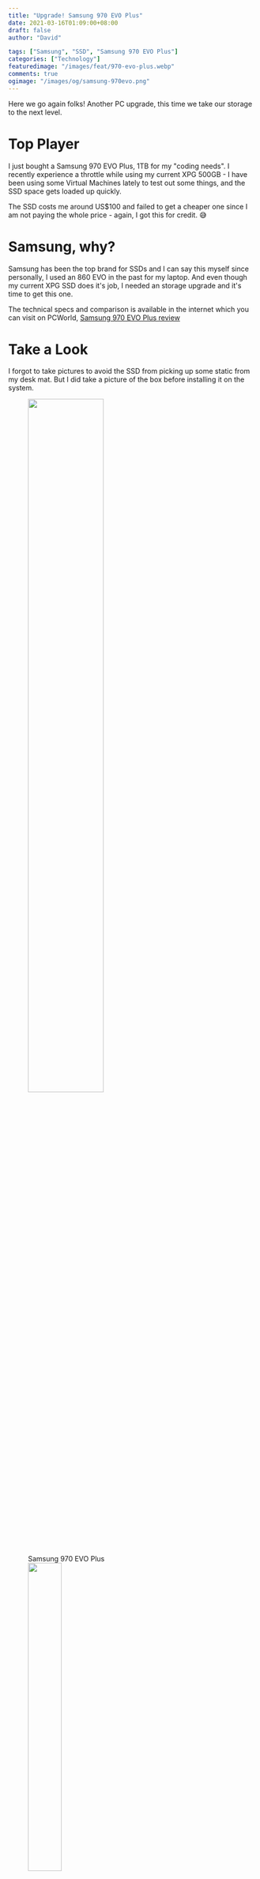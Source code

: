 ```yaml
---
title: "Upgrade! Samsung 970 EVO Plus"
date: 2021-03-16T01:09:00+08:00
draft: false
author: "David"

tags: ["Samsung", "SSD", "Samsung 970 EVO Plus"]
categories: ["Technology"]
featuredimage: "/images/feat/970-evo-plus.webp"
comments: true
ogimage: "/images/og/samsung-970evo.png"
---
```


Here we go again folks! Another PC upgrade, this time we take our storage to the next level.

# Top Player

I just bought a Samsung 970 EVO Plus, 1TB for my "coding needs". I recently experience a throttle while using my current XPG 500GB - I have been using some Virtual Machines lately to test out some things, and the SSD space gets loaded up quickly.

The SSD costs me around US$100 and failed to get a cheaper one since I am not paying the whole price - again, I got this for credit. 😅

# Samsung, why?

Samsung has been the top brand for SSDs and I can say this myself since personally, I used an 860 EVO in the past for my laptop. And even though my current XPG SSD does it's job, I needed an storage upgrade and it's time to get this one.

The technical specs and comparison is available in the internet which you can visit on PCWorld, [Samsung 970 EVO Plus review](https://www.pcworld.com/article/3334876/samsung-970-evo-plus-review-samsungs-entry-level-nvme-ssd-is-faster-and-cheaper.html)

# Take a Look

I forgot to take pictures to avoid the SSD from picking up some static from my desk mat. But I did take a picture of the box before installing it on the system.

<figure class="image">
<img src="/images/03-21/samsung-evo/samsung-970-evo-plus-box.png" style="display:inline;margin-left:auto;margin-right:auto;width:60%;">
<figcaption>Samsung 970 EVO Plus</figcaption>

<img src="/images/03-21/samsung-evo/taskbar.png" style="display:inline;margin-left:auto;margin-right:auto;width:40%;">
<figcaption>Taskbar</figcaption>
</figure>
<br/>

This is not to flaunt the things I have, I'm just trying to share my thoughts and share which can help my daily activities like coding, and file and graphics processing.
